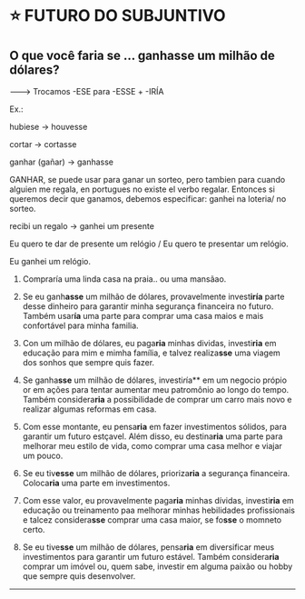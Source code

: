 # :star: FUTURO DO SUBJUNTIVO

## O que você faria se ... ganhasse um milhão de dólares?

---> Trocamos -ESE para -ESSE + -IRÍA

Ex.:

hubiese -> houvesse

cortar -> cortasse

ganhar (gañar) -> ganhasse 

GANHAR, se puede usar para ganar un sorteo, pero tambien para cuando alguien me regala, en portugues no existe el verbo regalar. Entonces si queremos decir que ganamos, debemos especificar: ganhei na loteria/ no sorteo. 

recibi un regalo -> ganhei um presente

Eu quero te dar de presente um relógio / Eu quero te presentar um relógio.

Eu ganhei um relógio.


1. Compraría uma linda casa na praia.. ou uma mansãao.


2. Se eu ganh**asse** um milhão de dólares, provavelmente invest**iría** parte desse dinheiro para garantir minha segurança financeira no futuro. Também usar**ía** uma parte para comprar uma casa maios e mais confortável para minha familia.


3. Con um milhão de dólares, eu paga**ria** minhas dividas, investi**ria** em educação para mim e mimha família, e talvez realiza**sse** uma viagem dos sonhos que sempre quis fazer.

4. Se ganha**sse** um milhão de dólares, investi*r*ía** em um negocio própio or em ações para tentar aumentar meu patromônio ao longo do tempo. Também considera**ria** a possibilidade de comprar um carro mais novo e realizar algumas reformas em casa.

5. Com esse montante, eu pensa**ria** em fazer investimentos sólidos, para garantir um futuro estçavel. Além disso, eu destina**ria** uma parte para melhorar meu estilo de vida, como comprar uma casa melhor e viajar um pouco.

6. Se eu tiv**esse** um milhão de dólares, prioriza**ria** a segurança financeira. Coloca**ria** uma parte em investimentos.

7. Com esse valor, eu provavelmente paga**ria** minhas dívidas, investi**ria** em educação ou treinamento paa melhorar minhas hebilidades profissionais e talcez considera**sse** comprar uma casa maior, se fo**sse**  o momneto certo.

8. Se eu tive**sse** um milhão de dólares, pensa**ria** em diversificar meus investimentos para garantir um futuro estável. Também considera**ria** comprar um imóvel ou, quem sabe, investir em alguma paixão ou hobby que sempre quis desenvolver.
   
---

